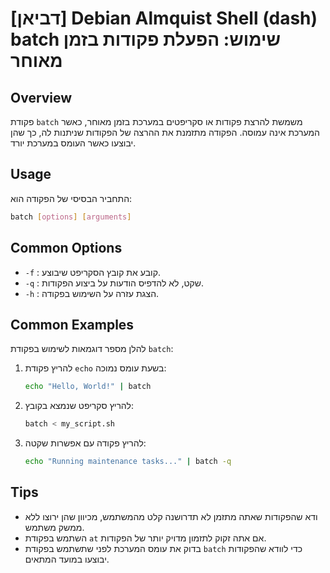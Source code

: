 # [דביאן] Debian Almquist Shell (dash) batch שימוש: הפעלת פקודות בזמן מאוחר

## Overview
פקודת `batch` משמשת להרצת פקודות או סקריפטים במערכת בזמן מאוחר, כאשר המערכת אינה עמוסה. הפקודה מתזמנת את ההרצה של הפקודות שניתנות לה, כך שהן יבוצעו כאשר העומס במערכת יורד.

## Usage
התחביר הבסיסי של הפקודה הוא:

```bash
batch [options] [arguments]
```

## Common Options
- `-f` : קובע את קובץ הסקריפט שיבוצע.
- `-q` : שקט, לא להדפיס הודעות על ביצוע הפקודות.
- `-h` : הצגת עזרה על השימוש בפקודה.

## Common Examples
להלן מספר דוגמאות לשימוש בפקודת `batch`:

1. להריץ פקודת `echo` בשעת עומס נמוכה:
   ```bash
   echo "Hello, World!" | batch
   ```

2. להריץ סקריפט שנמצא בקובץ:
   ```bash
   batch < my_script.sh
   ```

3. להריץ פקודה עם אפשרות שקטה:
   ```bash
   echo "Running maintenance tasks..." | batch -q
   ```

## Tips
- ודא שהפקודות שאתה מתזמן לא תדרושנה קלט מהמשתמש, מכיוון שהן ירוצו ללא ממשק משתמש.
- השתמש בפקודת `at` אם אתה זקוק לתזמון מדויק יותר של הפקודות.
- בדוק את עומס המערכת לפני שתשתמש בפקודת `batch` כדי לוודא שהפקודות יבוצעו במועד המתאים.